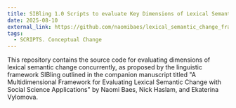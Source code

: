 ```yaml
---
title: SIBling 1.0 Scripts to evaluate Key Dimensions of Lexical Semantic Change
date: 2025-08-10
external_link: https://github.com/naomibaes/lexical_semantic_change_framework
tags:
  - SCRIPTS. Conceptual Change
---
```


This repository contains the source code for evaluating dimensions of lexical semantic change concurrently, as proposed by the linguistic framework SIBling outlined in the companion manuscript titled "A Multidimensional Framework for Evaluating Lexical Semantic Change with Social Science Applications" by Naomi Baes, Nick Haslam, and Ekaterina Vylomova.

<!--more-->
